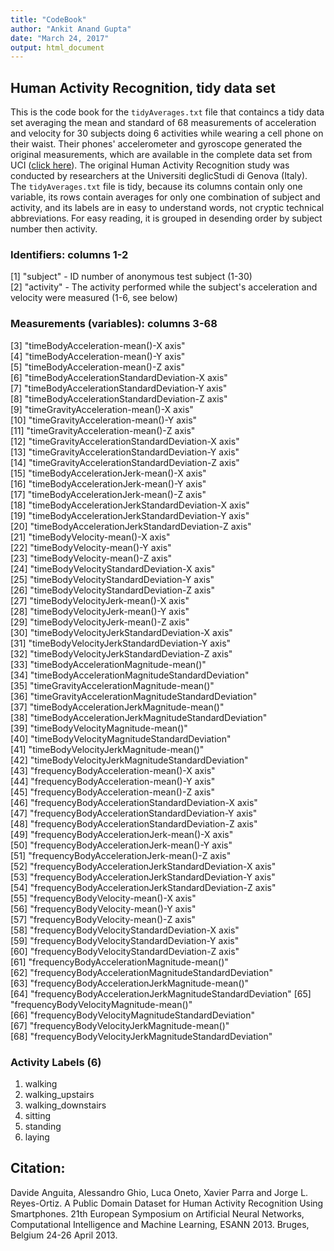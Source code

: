 ```yaml
---
title: "CodeBook"
author: "Ankit Anand Gupta"
date: "March 24, 2017"
output: html_document
---
```


## Human Activity Recognition, tidy data set

This is the code book for the `tidyAverages.txt` file that containcs a tidy data set averaging the mean and standard of 68 measurements of acceleration and velocity for 30 subjects doing 6 activities while wearing a cell phone on their waist. Their phones' accelerometer and gyroscope generated the original measurements, which are available in the complete data set from UCI ([click here](http://archive.ics.uci.edu/ml/datasets/Human+Activity+Recognition+Using+Smartphones)). The original Human Activity Recognition study was conducted by researchers at the Universiti deglicStudi di Genova (Italy). The `tidyAverages.txt` file is tidy, because its columns contain only one variable, its rows contain averages for only one combination of subject and activity, and its labels are in easy to understand words, not cryptic technical abbreviations. For easy reading, it is grouped in desending order by subject number then activity. 

### Identifiers: columns 1-2

 [1] "subject" - ID number of anonymous test subject (1-30)                                                 
 [2] "activity" - The activity performed while the subject's acceleration and velocity were measured (1-6, see below)         
 
### Measurements (variables): columns 3-68

 [3] "timeBodyAcceleration-mean()-X axis"                         
 [4] "timeBodyAcceleration-mean()-Y axis"                         
 [5] "timeBodyAcceleration-mean()-Z axis"                         
 [6] "timeBodyAccelerationStandardDeviation-X axis"               
 [7] "timeBodyAccelerationStandardDeviation-Y axis"               
 [8] "timeBodyAccelerationStandardDeviation-Z axis"               
 [9] "timeGravityAcceleration-mean()-X axis"                      
[10] "timeGravityAcceleration-mean()-Y axis"                      
[11] "timeGravityAcceleration-mean()-Z axis"                      
[12] "timeGravityAccelerationStandardDeviation-X axis"            
[13] "timeGravityAccelerationStandardDeviation-Y axis"            
[14] "timeGravityAccelerationStandardDeviation-Z axis"            
[15] "timeBodyAccelerationJerk-mean()-X axis"                     
[16] "timeBodyAccelerationJerk-mean()-Y axis"                     
[17] "timeBodyAccelerationJerk-mean()-Z axis"                     
[18] "timeBodyAccelerationJerkStandardDeviation-X axis"           
[19] "timeBodyAccelerationJerkStandardDeviation-Y axis"           
[20] "timeBodyAccelerationJerkStandardDeviation-Z axis"           
[21] "timeBodyVelocity-mean()-X axis"                             
[22] "timeBodyVelocity-mean()-Y axis"                             
[23] "timeBodyVelocity-mean()-Z axis"                             
[24] "timeBodyVelocityStandardDeviation-X axis"                   
[25] "timeBodyVelocityStandardDeviation-Y axis"                   
[26] "timeBodyVelocityStandardDeviation-Z axis"                   
[27] "timeBodyVelocityJerk-mean()-X axis"                         
[28] "timeBodyVelocityJerk-mean()-Y axis"                         
[29] "timeBodyVelocityJerk-mean()-Z axis"                         
[30] "timeBodyVelocityJerkStandardDeviation-X axis"               
[31] "timeBodyVelocityJerkStandardDeviation-Y axis"               
[32] "timeBodyVelocityJerkStandardDeviation-Z axis"               
[33] "timeBodyAccelerationMagnitude-mean()"                       
[34] "timeBodyAccelerationMagnitudeStandardDeviation"             
[35] "timeGravityAccelerationMagnitude-mean()"                    
[36] "timeGravityAccelerationMagnitudeStandardDeviation"          
[37] "timeBodyAccelerationJerkMagnitude-mean()"                   
[38] "timeBodyAccelerationJerkMagnitudeStandardDeviation"         
[39] "timeBodyVelocityMagnitude-mean()"                           
[40] "timeBodyVelocityMagnitudeStandardDeviation"                 
[41] "timeBodyVelocityJerkMagnitude-mean()"                       
[42] "timeBodyVelocityJerkMagnitudeStandardDeviation"             
[43] "frequencyBodyAcceleration-mean()-X axis"                    
[44] "frequencyBodyAcceleration-mean()-Y axis"                    
[45] "frequencyBodyAcceleration-mean()-Z axis"                    
[46] "frequencyBodyAccelerationStandardDeviation-X axis"          
[47] "frequencyBodyAccelerationStandardDeviation-Y axis"          
[48] "frequencyBodyAccelerationStandardDeviation-Z axis"          
[49] "frequencyBodyAccelerationJerk-mean()-X axis"                
[50] "frequencyBodyAccelerationJerk-mean()-Y axis"                
[51] "frequencyBodyAccelerationJerk-mean()-Z axis"                
[52] "frequencyBodyAccelerationJerkStandardDeviation-X axis"      
[53] "frequencyBodyAccelerationJerkStandardDeviation-Y axis"      
[54] "frequencyBodyAccelerationJerkStandardDeviation-Z axis"      
[55] "frequencyBodyVelocity-mean()-X axis"                        
[56] "frequencyBodyVelocity-mean()-Y axis"                        
[57] "frequencyBodyVelocity-mean()-Z axis"                        
[58] "frequencyBodyVelocityStandardDeviation-X axis"              
[59] "frequencyBodyVelocityStandardDeviation-Y axis"              
[60] "frequencyBodyVelocityStandardDeviation-Z axis"              
[61] "frequencyBodyAccelerationMagnitude-mean()"                  
[62] "frequencyBodyAccelerationMagnitudeStandardDeviation"        
[63] "frequencyBodyAccelerationJerkMagnitude-mean()"          
[64] "frequencyBodyAccelerationJerkMagnitudeStandardDeviation"
[65] "frequencyBodyVelocityMagnitude-mean()"                  
[66] "frequencyBodyVelocityMagnitudeStandardDeviation"        
[67] "frequencyBodyVelocityJerkMagnitude-mean()"              
[68] "frequencyBodyVelocityJerkMagnitudeStandardDeviation"

### Activity Labels (6)

1. walking
2. walking_upstairs
3. walking_downstairs
4. sitting
5. standing
6. laying


## Citation: 
Davide Anguita, Alessandro Ghio, Luca Oneto, Xavier Parra and Jorge L. Reyes-Ortiz. A Public Domain Dataset for Human Activity Recognition Using Smartphones. 21th European Symposium on Artificial Neural Networks, Computational Intelligence and Machine Learning, ESANN 2013. Bruges, Belgium 24-26 April 2013.  
